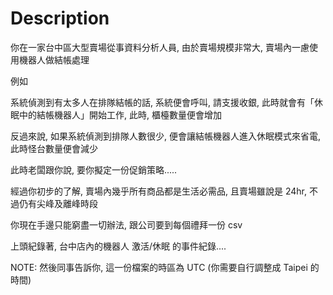 # Description

你在一家台中區大型賣場從事資料分析人員, 由於賣場規模非常大, 賣場內一慮使用機器人做結帳處理

例如

系統偵測到有太多人在排隊結帳的話, 系統便會呼叫, 請支援收銀, 此時就會有「休眠中的結帳機器人」開始工作, 此時, 櫃檯數量便會增加

反過來說, 如果系統偵測到排隊人數很少, 便會讓結帳機器人進入休眠模式來省電, 此時怪台數量便會減少

此時老闆跟你說, 要你擬定一份促銷策略.....

經過你初步的了解, 賣場內幾乎所有商品都是生活必需品, 且賣場雖說是 24hr, 不過仍有尖峰及離峰時段

你現在手邊只能窮盡一切辦法, 跟公司要到每個禮拜一份 csv

上頭紀錄著, 台中店內的機器人 激活/休眠 的事件紀錄....

NOTE: 然後同事告訴你, 這一份檔案的時區為 UTC (你需要自行調整成 Taipei 的時間)
